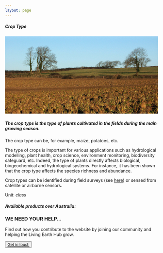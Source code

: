 ```yaml
---
layout: page
---
```


<!-- Content-section-start -->
<div class="container">
    <div class="row">
        <div class="col-12 mt-60">
            <h5 class="common-title">Crop Type</h5>
        </div>
        <div class="col-xs-12 col-sm-12 col-ms-9 col-lg-9 col-xl-9 col-xxl-9">
            <div class="common-image pb-5">
                <img src="/assets/img/Wales/Big/crop-type.jpg" class="img-fluid" alt="Crop Type">
            </div>
            <div>
                <h5 class="font-weight-bold">The crop type is the type of plants cultivated in the fields during the main growing season. </h5>
                <div class="pt-4">
                    <p>The crop type can be, for example, maize, potatoes, etc.</p>
                    <p>The type of crops is important for various applications such as hydrological modelling, plant health, crop science, environment monitoring, biodiversity safeguard, etc. Indeed, the type of plants directly affects biological, biogeochemical and hydrological systems. For instance, it has been shown that the crop type affects the species richness and abundance.</p>
                    <p>Crop types can be identified during field surveys (see <a href="https://livingearth.aber.ac.uk/data/ground-measurements/technics/crop-type-ground-measurements/">here</a>) or sensed from satellite or airborne sensors.</p>
                    <p>Unit: <i>class</i></p>
                </div>
            </div>
            <div class="py-5">
                <h5 class="font-weight-bold mb-4">Available products over Australia:</h5>
            </div>
        </div>
    </div>
</div>
<!-- Content-section-end -->

<!-- get-in-section-Start -->
<div class="container mb-100">
    <div class="get-in-section-main">
        <div class="get-in-section-dsc">
            <h3>WE NEED YOUR HELP&hellip;</h3>
            <p>Find out how you contribute to the website by joining our community and helping the Living Earth Hub grow.</p>
        </div>
        <button type="button"><a href="/contact/">Get in touch</a></button>
    </div>
</div>
<!-- get-in-section-End -->